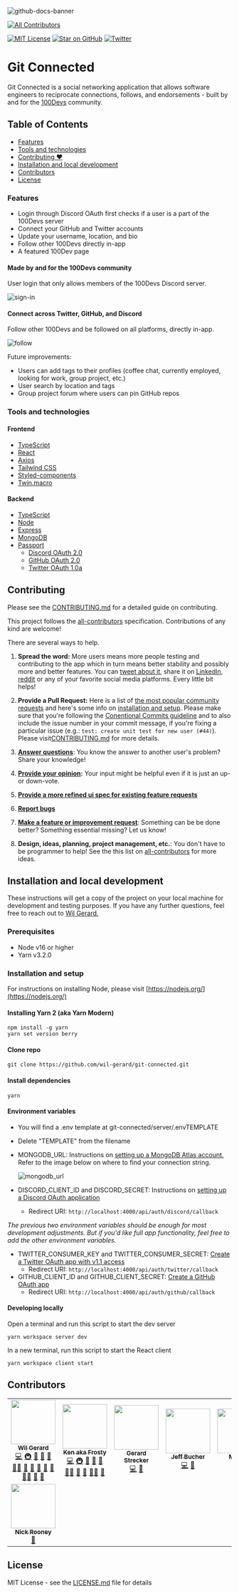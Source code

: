![github-docs-banner](https://user-images.githubusercontent.com/74286884/156865155-7af481ea-261d-40ee-83b0-64e414072a22.png)
<!-- ALL-CONTRIBUTORS-BADGE:START - Do not remove or modify this section -->
[![All Contributors](https://img.shields.io/badge/all_contributors-8-orange.svg?style=flat-square)](#contributors-)
<!-- ALL-CONTRIBUTORS-BADGE:END -->
[![MIT License](https://img.shields.io/badge/License-MIT-blue.svg?style=flat-square)](https://github.com/wil-gerard/git-connected/blob/main/LICENSE.md)
[![Star on GitHub](https://img.shields.io/github/stars/wil-gerard/git-connected.svg?style=social)](https://github.com/wil-gerard/git-connected/stargazers)
[![Twitter](https://img.shields.io/twitter/url/https/github.com/ArmynC/ArminC-AutoExec.svg?label=Help%20spread%20the%20word%21&style=social&logo=twitter)](https://twitter.com/intent/tweet?text=Git%20Connected%20%20https%3A%2F%2Fgithub.com%2Fwil-gerard%2Fgit-connected)

# Git Connected

Git Connected is a social networking application that allows software engineers to reciprocate connections, follows, and endorsements - built by and for the [100Devs](https://leonnoel.com/100devs/) community.

## Table of Contents
* [Features](#features)
* [Tools and technologies](#tools-and-technologies)
* [Contributing :hearts:](#contributing)
* [Installation and local development](#installation-and-local-development)
* [Contributors](#contributors)
* [License](#license)

### Features
- Login through Discord OAuth first checks if a user is a part of the 100Devs server
- Connect your GitHub and Twitter accounts
- Update your username, location, and bio
- Follow other 100Devs directly in-app
- A featured 100Dev page

#### Made by and for the 100Devs community
User login that only allows members of the 100Devs Discord server.

![sign-in](https://user-images.githubusercontent.com/74286884/156219311-52e31316-2435-4e19-bbf0-981c30d9233d.gif)

#### Connect across Twitter, GitHub, and Discord
Follow other 100Devs and be followed on all platforms, directly in-app.

![follow](https://user-images.githubusercontent.com/74286884/156219385-920d9663-a2cd-4e8a-9e6f-f17cefcfb3f5.gif)

Future improvements:
- Users can add tags to their profiles (coffee chat, currently employed, looking for work, group project, etc.)
- User search by location and tags
- Group project forum where users can pin GitHub repos

### Tools and technologies

#### Frontend

  - [TypeScript](https://www.typescriptlang.org/)
  - [React](https://reactjs.org/)
  - [Axios](https://axios-http.com/)
  - [Tailwind CSS](https://tailwindcss.com/)
  - [Styled-components](https://styled-components.com/)
  - [Twin.macro](https://github.com/ben-rogerson/twin.macro)

#### Backend

  - [TypeScript](https://www.typescriptlang.org/)
  - [Node](https://nodejs.org/)
  - [Express](http://expressjs.com/)
  - [MongoDB](https://docs.mongodb.com/)
  - [Passport](https://www.passportjs.org/)
    - [Discord OAuth 2.0](https://github.com/nicholastay/passport-discord)
    - [GitHub OAuth 2.0](https://github.com/jaredhanson/passport-oauth2)
    - [Twitter OAuth 1.0a](https://github.com/jaredhanson/passport-twitter)

## Contributing 

Please see the [CONTRIBUTING.md](CONTRIBUTING.md) for a detailed guide on contributing.

This project follows the [all-contributors](https://github.com/all-contributors/all-contributors) specification. Contributions of any kind are welcome!

There are several ways to help. 

1. **Spread the word:** More users means more people testing and contributing to the app which in turn means better stability and possibly more and better features. You can [tweet about it](https://twitter.com/intent/tweet?url=https%3A%2F%2Fgithub.com%2Fwil-gerard%2Fgit-connected&text=Hey%20folks%21%20We%20are%20building%20a%20social%20networking%20app%20to%20help%20connect%20the%20%23100devs%20community.%20Want%20to%20help%20out%3F&hashtags=techtwitter), share it on [LinkedIn](http://www.linkedin.com/shareArticle?mini=true&url=https://github.com/wil-gerard/git-connected&title=A%20social%20networking%20app%20to%20help%20connect%20the%20%23100devs%20community.), [reddit](http://www.reddit.com/submit?url=https%3A%2F%2Fgithub.com%2Fwil-gerard%2Fgit-connected&title=A%20social%20networking%20app%20to%20help%20connect%20the%20%23100devs%20community.) or any of your favorite social media platforms. Every little bit helps!

2. **Provide a Pull Request:** Here is a list of [the most popular community requests](https://github.com/wil-gerard/git-connected/issues?q=is%3Aissue+is%3Aopen+sort%3Areactions-%2B1-desc) and here's some info on [installation and setup](https://github.com/wil-gerard/git-connected#installation-and-setup).
   Please make sure that you're following the [Conentional Commits guideline](https://www.conventionalcommits.org/en/v1.0.0/) and to also include the issue number in your commit message, if you're fixing a particular issue (e.g.: `test: create unit test for new user (#44)`). Please visit[CONTRIBUTING.md](CONTRIBUTING.md) for more details.

3. **[Answer questions](https://github.com/wil-gerard/git-connected/discussions)**: You know the answer to another user's problem? Share your knowledge!

4. **[Provide your opinion](https://github.com/wil-gerard/git-connected/discussions?discussions_q=label%3A%22community+feedback+wanted%22):** Your input might be helpful even if it is just an up- or down-vote.

5. **[Provide a more refined ui spec for existing feature requests](https://github.com/wil-gerard/git-connected/issues?q=is%3Aissue+is%3Aopen+label%3A%22needs+concept+and%2For+ui+spec%22)**

6. **[Report bugs](https://github.com/wil-gerard/git-connected/issues/new)**

7. **[Make a feature or improvement request](https://github.com/wil-gerard/git-connected/issues/new)**: Something can be be done better? Something essential missing? Let us know!

8. **Design, ideas, planning, project management, etc.**: You don't have to be programmer to help! See the this list on [all-contributors](https://allcontributors.org/docs/en/emoji-key) for more ideas.

## Installation and local development

These instructions will get a copy of the project on your local machine for development and testing purposes. If you have any further questions, feel free to reach out to [Wil Gerard.](https://github.com/wil-gerard)

### Prerequisites

* Node v16 or higher
* Yarn v3.2.0

### Installation and setup

For instructions on installing Node, please visit [https://nodejs.org/](https://nodejs.org/)

#### Installing Yarn 2 (aka Yarn Modern)
```
npm install -g yarn
yarn set version berry
```
#### Clone repo
```
git clone https://github.com/wil-gerard/git-connected.git
```
#### Install dependencies
```
yarn
```

#### Environment variables
- You will find a .env template at git-connected/server/.envTEMPLATE
- Delete "TEMPLATE" from the filename
- MONGODB_URL: Instructions on [setting up a MongoDB Atlas account.](https://hevodata.com/learn/mongodb-atlas-nodejs/) Refer to the image below on where to find your connection string.
  
  ![mongodb_url](https://user-images.githubusercontent.com/74286884/159807213-b7146a46-22e6-4927-bc18-65a2ed63025b.png)
- DISCORD_CLIENT_ID and DISCORD_SECRET: Instructions on [setting up a Discord OAuth application](https://circlertech.com/working-with-discord-oauth2) 
  - Redirect URI: `http://localhost:4000/api/auth/discord/callback`
  
*The previous two environment variables should be enough for most development adjustments. But if you'd like full app functionality, feel free to add the other environment variables.*

- TWITTER_CONSUMER_KEY and TWITTER_CONSUMER_SECRET: [Create a Twitter OAuth app with v1.1 access](https://developer.twitter.com)
  - Redirect URI: `http://localhost:4000/api/auth/twitter/callback`
- GITHUB_CLIENT_ID and GITHUB_CLIENT_SECRET: [Create a GitHub OAuth app](https://docs.github.com/en/developers/apps/building-oauth-apps/creating-an-oauth-app)
  - Redirect URI: `http://localhost:4000/api/auth/github/callback`

#### Developing locally

Open a terminal and run this script to start the dev server
```
yarn workspace server dev
```

In a new terminal, run this script to start the React client
```
yarn workspace client start
```

## Contributors
<!-- ALL-CONTRIBUTORS-LIST:START - Do not remove or modify this section -->
<!-- prettier-ignore-start -->
<!-- markdownlint-disable -->
<table>
  <tr>
    <td align="center"><a href="http://www.wilgerard.com"><img src="https://avatars.githubusercontent.com/u/74286884?v=4?s=100" width="100px;" alt=""/><br /><sub><b>Wil Gerard</b></sub></a><br /><a href="https://github.com/wil-gerard/git-connected/commits?author=wil-gerard" title="Code">💻</a> <a href="#infra-wil-gerard" title="Infrastructure (Hosting, Build-Tools, etc)">🚇</a> <a href="#ideas-wil-gerard" title="Ideas, Planning, & Feedback">🤔</a> <a href="#maintenance-wil-gerard" title="Maintenance">🚧</a> <a href="https://github.com/wil-gerard/git-connected/pulls?q=is%3Apr+reviewed-by%3Awil-gerard" title="Reviewed Pull Requests">👀</a> <a href="#mentoring-wil-gerard" title="Mentoring">🧑‍🏫</a> <a href="https://github.com/wil-gerard/git-connected/issues?q=author%3Awil-gerard" title="Bug reports">🐛</a> <a href="#design-wil-gerard" title="Design">🎨</a> <a href="#projectManagement-wil-gerard" title="Project Management">📆</a> <a href="https://github.com/wil-gerard/git-connected/pulls?q=is%3Apr+reviewed-by%3Awil-gerard" title="Reviewed Pull Requests">👀</a> <a href="#question-wil-gerard" title="Answering Questions">💬</a> <a href="#mentoring-wil-gerard" title="Mentoring">🧑‍🏫</a> <a href="https://github.com/wil-gerard/git-connected/commits?author=wil-gerard" title="Documentation">📖</a> <a href="https://github.com/wil-gerard/git-connected/issues?q=author%3Awil-gerard" title="Bug reports">🐛</a></td>
    <td align="center"><a href="https://github.com/KenAKAFrosty"><img src="https://avatars.githubusercontent.com/u/90424167?v=4?s=100" width="100px;" alt=""/><br /><sub><b>Ken aka Frosty</b></sub></a><br /><a href="https://github.com/wil-gerard/git-connected/commits?author=KenAKAFrosty" title="Code">💻</a> <a href="#infra-KenAKAFrosty" title="Infrastructure (Hosting, Build-Tools, etc)">🚇</a> <a href="#ideas-KenAKAFrosty" title="Ideas, Planning, & Feedback">🤔</a> <a href="#maintenance-KenAKAFrosty" title="Maintenance">🚧</a> <a href="https://github.com/wil-gerard/git-connected/pulls?q=is%3Apr+reviewed-by%3AKenAKAFrosty" title="Reviewed Pull Requests">👀</a> <a href="#mentoring-KenAKAFrosty" title="Mentoring">🧑‍🏫</a> <a href="https://github.com/wil-gerard/git-connected/issues?q=author%3AKenAKAFrosty" title="Bug reports">🐛</a> <a href="https://github.com/wil-gerard/git-connected/pulls?q=is%3Apr+reviewed-by%3AKenAKAFrosty" title="Reviewed Pull Requests">👀</a> <a href="#mentoring-KenAKAFrosty" title="Mentoring">🧑‍🏫</a> <a href="https://github.com/wil-gerard/git-connected/issues?q=author%3AKenAKAFrosty" title="Bug reports">🐛</a></td>
    <td align="center"><a href="https://github.com/whoadood"><img src="https://avatars.githubusercontent.com/u/82413454?v=4?s=100" width="100px;" alt=""/><br /><sub><b>Gerard Strecker</b></sub></a><br /><a href="https://github.com/wil-gerard/git-connected/commits?author=whoadood" title="Code">💻</a> <a href="#ideas-whoadood" title="Ideas, Planning, & Feedback">🤔</a></td>
    <td align="center"><a href="https://github.com/JeffBucherDev"><img src="https://avatars.githubusercontent.com/u/71293215?v=4?s=100" width="100px;" alt=""/><br /><sub><b>Jeff Bucher</b></sub></a><br /><a href="https://github.com/wil-gerard/git-connected/commits?author=JeffBucherDev" title="Code">💻</a> <a href="#ideas-JeffBucherDev" title="Ideas, Planning, & Feedback">🤔</a></td>
    <td align="center"><a href="https://github.com/miraclebanks"><img src="https://avatars.githubusercontent.com/u/27967485?v=4?s=100" width="100px;" alt=""/><br /><sub><b>Miracle</b></sub></a><br /><a href="https://github.com/wil-gerard/git-connected/commits?author=miraclebanks" title="Code">💻</a> <a href="#ideas-miraclebanks" title="Ideas, Planning, & Feedback">🤔</a></td>
    <td align="center"><a href="https://www.timjacksonm.com/"><img src="https://avatars.githubusercontent.com/u/76879054?v=4?s=100" width="100px;" alt=""/><br /><sub><b>Tim Jackson</b></sub></a><br /><a href="https://github.com/wil-gerard/git-connected/commits?author=timjacksonm" title="Code">💻</a> <a href="#ideas-timjacksonm" title="Ideas, Planning, & Feedback">🤔</a> <a href="https://github.com/wil-gerard/git-connected/issues?q=author%3Atimjacksonm" title="Bug reports">🐛</a></td>
    <td align="center"><a href="https://github.com/DanCAnderson"><img src="https://avatars.githubusercontent.com/u/31596870?v=4?s=100" width="100px;" alt=""/><br /><sub><b>Dan Anderson</b></sub></a><br /><a href="https://github.com/wil-gerard/git-connected/commits?author=DanCAnderson" title="Code">💻</a> <a href="#ideas-DanCAnderson" title="Ideas, Planning, & Feedback">🤔</a> <a href="https://github.com/wil-gerard/git-connected/issues?q=author%3ADanCAnderson" title="Bug reports">🐛</a></td>
  </tr>
  <tr>
    <td align="center"><a href="http://nickrooney.me"><img src="https://avatars.githubusercontent.com/u/63169331?v=4?s=100" width="100px;" alt=""/><br /><sub><b>Nick Rooney</b></sub></a><br /><a href="#ideas-nrooney024" title="Ideas, Planning, & Feedback">🤔</a></td>
  </tr>
</table>

<!-- markdownlint-restore -->
<!-- prettier-ignore-end -->

<!-- ALL-CONTRIBUTORS-LIST:END -->
## License

MIT License - see the [LICENSE.md](LICENSE.md) file for details
